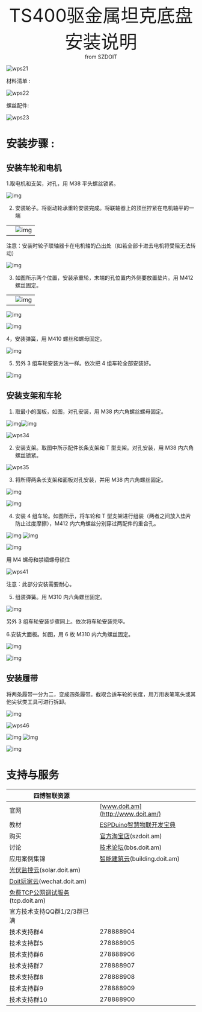  <center> <font size=10> TS400驱金属坦克底盘安装说明 </font></center>

<center> from SZDOIT </center>



![wps21](wps21.png)

材料清单 :

![wps22](wps22.png)

螺丝配件:

![wps23](wps23.png)

# 安装步骤 :

## 安装车轮和电机

1.取电机和支架，对孔，用 M38 平头螺丝锁紧。

 ![img](wps24.jpg)

2. 安装轮子。将驱动轮承重轮安装完成。将联轴器上的顶丝拧紧在电机轴平的一端

|      |                   |
| ---- | ----------------- |
|      | ![img](wps25.png) |

注意：安装时轮子联轴器卡在电机轴的凸出处（如若全部卡进去电机将受阻无法转动）

![img](wps26.png) 

3. 如图所示两个位置，安装承重轮，末端的孔位置内外侧要放置垫片。用 M412 螺丝固定。

|      |                   |
| ---- | ----------------- |
|      | ![img](wps27.jpg) |

![img](wps28.jpg) 



![img](wps29.png)

 

4，安装弹簧，用 M410 螺丝和螺母固定。

![img](wps30.png) 

5. 另外 3 组车轮安装方法一样。依次把 4 组车轮全部安装好。

![img](wps31.jpg) 

 

## 安装支架和车轮

1. 取最小的面板，如图，对孔安装，用 M38 内六角螺丝螺母固定。

![img](wps33.png)![img](wps32.png)

![wps34](wps34.jpg)

2. 安装支架。取图中所示配件长条支架和 T 型支架。对孔安装，用 M38 内六角螺丝锁紧。

![wps35](wps35.png)

3. 将所得两条长支架和面板对孔安装，并用 M38 内六角螺丝固定。

![img](wps36.jpg) 



![img](wps37.png) 

4. 安装 4 组车轮。如图所示，将车轮和 T 型支架进行组装（两者之间放入垫片防止过度摩擦），M412 内六角螺丝分别穿过两配件的重合孔。

![img](wps38.png)	![img](wps39.png)

![img](wps40.jpg) 

用 M4 螺母和禁锢螺母锁住

![wps41](wps41.png)

注意：此部分安装需要耐心。

5. 组装弹簧。用 M310 内六角螺丝固定。

![img](wps42.png)

另外 3 组车轮安装步骤同上。依次将车轮安装完毕。

 6.安装大面板。如图，用 6 枚 M310 内六角螺丝固定。

![img](wps43.png) 

![img](wps44.png) 

## 安装履带

将两条履带一分为二，变成四条履带。截取合适车轮的长度，用万用表笔笔头或其他尖状类工具可进行拆卸。

![img](wps45.png) 

![wps46](wps46.jpg) 

![img](wps47.png)	![img](wps48.png)



![img](wps49.jpg) 

#  支持与服务

| 四博智联资源                                           |                                                              |
| ------------------------------------------------------ | ------------------------------------------------------------ |
| 官网                                                   | [www.doit.am](http://www.doit.am/)                           |
| 教材                                                   | [ESPDuino智慧物联开发宝典](https://item.taobao.com/item.htm?spm=a1z10.3-c.w4002-7420449993.9.Bgp1Ll&id=520583000610) |
| 购买                                                   | [官方淘宝店](https://szdoit.taobao.com/)(szdoit.am)          |
| 讨论                                                   | [技术论坛](http://bbs.doit.am/forum.php)(bbs.doit.am)        |
| 应用案例集锦                                           | [智能建筑云](http://building.doit.am)(building.doit.am)      |
| [光伏监控云](http://solar.doit.am)(solar.doit.am)      |                                                              |
| [Doit玩家云](http://wechat.doit.am)(wechat.doit.am)    |                                                              |
| [免费TCP公网调试服务](http://tcp.doit.am)(tcp.doit.am) |                                                              |
| 官方技术支持QQ群1/2/3群已满                            |                                                              |
| 技术支持群4                                            | 278888904                                                    |
| 技术支持群5                                            | 278888905                                                    |
| 技术支持群6                                            | 278888906                                                    |
| 技术支持群7                                            | 278888907                                                    |
| 技术支持群8                                            | 278888908                                                    |
| 技术支持群9                                            | 278888909                                                    |
| 技术支持群10                                           | 278888900                                                    |